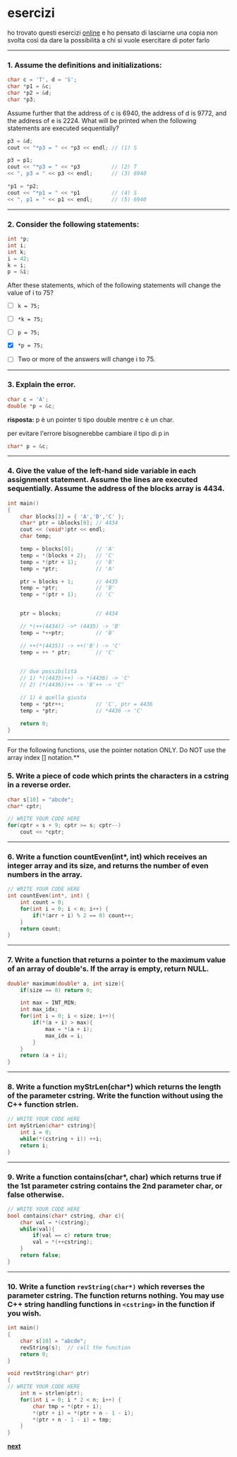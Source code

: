 # esercizi

ho trovato questi esercizi [online](https://condor.depaul.edu/ntomuro/courses/309/notes/pointer_exercises.html) e ho pensato di lasciarne una copia non svolta così da dare la possibilità a chi si vuole esercitare di poter farlo

___

### 1. Assume the definitions and initializations:

```cpp
char c = 'T', d = 'S';
char *p1 = &c;
char *p2 = &d;
char *p3;
```

Assume further that the address of c is 6940, the address of d is 9772, and the address of e is 2224. What will be printed when the following statements are executed sequentially?

```cpp
p3 = &d;
cout << "*p3 = " << *p3 << endl; // (1) S

p3 = p1;
cout << "*p3 = " << *p3          // (2) T
<< ", p3 = " << p3 << endl; 	 // (3) 6940

*p1 = *p2;
cout << "*p1 = " << *p1          // (4) S
<< ", p1 = " << p1 << endl;   	 // (5) 6940
```

___

### 2. Consider the following statements:

```cpp
int *p;
int i;
int k;
i = 42;
k = i;
p = &i;
```

After these statements, which of the following statements will change the value of i to 75?

- [ ] `k = 75;`

- [ ] `*k = 75;`

- [ ] `p = 75;`

- [X] `*p = 75;`

- [ ] Two or more of the answers will change i to 75.

___

### 3. Explain the error.

```cpp
char c = 'A';
double *p = &c;
```

**risposta:** p è un pointer ti tipo double mentre c è un char.

per evitare l'errore bisognerebbe cambiare il tipo di p in

```cpp
char* p = &c;
````

___

### 4. Give the value of the left-hand side variable in each assignment statement. Assume the lines are executed sequentially. Assume the address of the blocks array is 4434.

```cpp
int main()
{
	char blocks[3] = { 'A','B','C' };
	char* ptr = &blocks[0];	// 4434
	cout << (void*)ptr << endl;
	char temp;

	temp = blocks[0]; 		// 'A'
	temp = *(blocks + 2); 	// 'C'
	temp = *(ptr + 1); 		// 'B'
	temp = *ptr; 			// 'A'

	ptr = blocks + 1; 		// 4435
	temp = *ptr; 			// 'B'
	temp = *(ptr + 1); 		// 'C'


	ptr = blocks; 			// 4434

	// *(++(4434)) ->* (4435) -> 'B'
	temp = *++ptr; 			// 'B'	

	// ++(*(4435)) -> ++('B') -> 'C'
	temp = ++ * ptr;		// 'C'  

	
	// due possibilità
	// 1) *((4435)++) -> *(4436) -> 'C'
	// 2) (*(4436))++ -> 'B'++ -> 'C'

	// 1) è quella giusta
	temp = *ptr++;			// 'C', ptr = 4436
	temp = *ptr;			// *4436 -> 'C'

	return 0;
}
```

___

For the following functions, use the pointer notation ONLY.  Do NOT use the array index [] notation.**

### 5. Write a piece of code which prints the characters in a cstring in a reverse order.

```cpp
char s[10] = "abcde";
char* cptr;

// WRITE YOUR CODE HERE
for(cptr = s + 9; cptr >= s; cptr--)
	cout << *cptr;

```

___

### 6. Write a function countEven(int*, int) which receives an integer array and its size, and returns the number of even numbers in the array.

```cpp
// WRITE YOUR CODE HERE
int countEven(int*, int) {
	int count = 0;
	for(int i = 0; i < n; i++) {
		if(*(arr + i) % 2 == 0) count++;
	}
	return count;
}
```

___

### 7. Write a function that returns a pointer to the maximum value of an array of double's.  If the array is empty, return NULL.

```cpp
double* maximum(double* a, int size){
	if(size == 0) return 0;

	int max = INT_MIN;
	int max_idx;
	for(int i = 0; i < size; i++){
		if(*(a + i) > max){
			max = *(a + i);
			max_idx = i;
		}
	}
	return (a + i);
}
```

___

### 8. Write a function myStrLen(char*) which returns the length of the parameter cstring.  Write the function without using the C++ function strlen.

```cpp
// WRITE YOUR CODE HERE
int myStrLen(char* cstring){
	int i = 0;
	while(*(cstring + i)) ++i;
	return i;
}
```

___

### 9. Write a function contains(char*, char) which returns true if the 1st parameter cstring contains the 2nd parameter char, or false otherwise.

```cpp
// WRITE YOUR CODE HERE
bool contains(char* cstring, char c){
	char val = *(cstring);
	while(val){
		if(val == c) return true;
		val = *(++cstring);
	}
	return false;
}
```

___

### 10. Write a function `revString(char*)` which reverses the parameter cstring.  The function returns nothing.  You may use C++ string handling functions in `<cstring>` in the function if you wish.

```cpp
int main()
{
	char s[10] = "abcde";
	revString(s);  // call the function
	return 0;
}

void revtString(char* ptr)
{
// WRITE YOUR CODE HERE
	int n = strlen(ptr);
	for(int i = 0; i * 2 < n; i++) {
		char tmp = *(ptr + i);
		*(ptr + i) = *(ptr + n - 1 - i);
		*(ptr + n - 1 - i) = tmp;
	}
}
```

[**next**](https://www.w3resource.com/c-programming-exercises/pointer/index.php)
